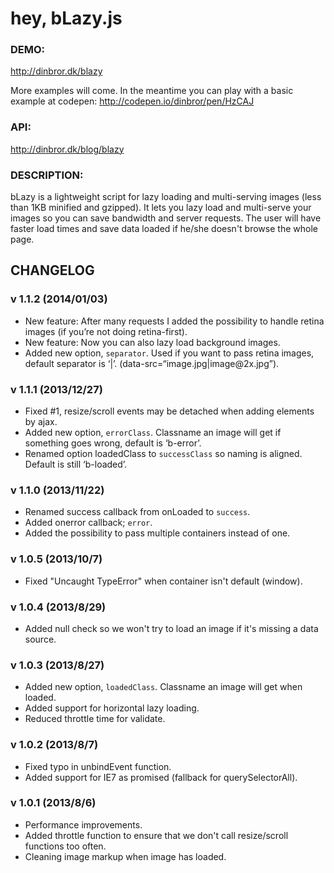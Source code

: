 hey, bLazy.js
=====

### DEMO: ###
http://dinbror.dk/blazy

More examples will come. In the meantime you can play with a basic example at codepen:
http://codepen.io/dinbror/pen/HzCAJ

### API: ###
http://dinbror.dk/blog/blazy

### DESCRIPTION: ###
bLazy is a lightweight script for lazy loading and multi-serving images (less than 1KB minified and gzipped). It lets you lazy load and multi-serve your images so you can save bandwidth and server requests. The user will have faster load times and save data loaded if he/she doesn't browse the whole page. 

## CHANGELOG
### v 1.1.2 (2014/01/03) ###
* New feature: After many requests I added the possibility to handle retina images (if you’re not doing retina-first).
* New feature: Now you can also lazy load background images.
* Added new option, `separator`. Used if you want to pass retina images, default separator is ‘|’. (data-src=“image.jpg|image&#64;2x.jpg”).

### v 1.1.1 (2013/12/27) ###
* Fixed #1, resize/scroll events may be detached when adding elements by ajax.
* Added new option, `errorClass`. Classname an image will get if something goes wrong, default is ‘b-error’.
* Renamed option loadedClass to `successClass` so naming is aligned. Default is still ‘b-loaded’.

### v 1.1.0 (2013/11/22) ###
* Renamed success callback from onLoaded to `success`.
* Added onerror callback; `error`.
* Added the possibility to pass multiple containers instead of one.

### v 1.0.5 (2013/10/7) ###
* Fixed "Uncaught TypeError" when container isn't default (window).

### v 1.0.4 (2013/8/29) ###
* Added null check so we won't try to load an image if it's missing a data source.

### v 1.0.3 (2013/8/27) ###
* Added new option, `loadedClass`. Classname an image will get when loaded.
* Added support for horizontal lazy loading.
* Reduced throttle time for validate.

### v 1.0.2 (2013/8/7) ###
* Fixed typo in unbindEvent function.
* Added support for IE7 as promised (fallback for querySelectorAll).

### v 1.0.1 (2013/8/6) ###
* Performance improvements.
* Added throttle function to ensure that we don't call resize/scroll functions too often.
* Cleaning image markup when image has loaded.

